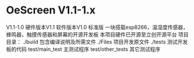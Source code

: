 # OeScreen V1.1-1.x
V1.1-1.0        硬件版本V1.1 软件版本V1.0 标准版
一块搭载esp8266，温湿度传感器，蜂鸣器，触摸传感器和屏幕的开源开发板
本项目硬件已开源至立创开源平台
项目目录：
    ./build             包含编译说明及所需文件
    ./Files             项目开发原文件
    ./tests             测试开发板的代码
        test/main_test    主测试程序
        test/other_tests  其它测试程序